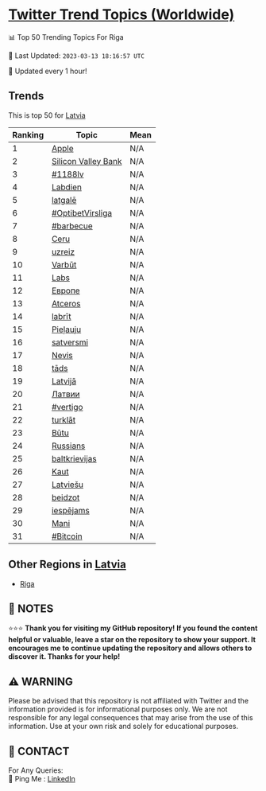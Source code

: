 [Twitter Trend Topics (Worldwide)](https://github.com/ErcinDedeoglu/Twitter-Trend-Topics)
==========


📊 Top 50 Trending Topics For Riga

📆 Last Updated: `2023-03-13 18:16:57 UTC`

🔧 Updated every 1 hour!


## Trends

This is top 50 for [Latvia](</Latvia>)

| Ranking | Topic | Mean |
| ------- | ------------ | ------------ |
| 1 | [Apple](http://twitter.com/search?q=Apple) | N/A |
| 2 | [Silicon Valley Bank](http://twitter.com/search?q=Silicon+Valley+Bank) | N/A |
| 3 | [#1188lv](http://twitter.com/search?q=%231188lv) | N/A |
| 4 | [Labdien](http://twitter.com/search?q=Labdien) | N/A |
| 5 | [latgalē](http://twitter.com/search?q=latgal%c4%93) | N/A |
| 6 | [#OptibetVirsliga](http://twitter.com/search?q=%23OptibetVirsliga) | N/A |
| 7 | [#barbecue](http://twitter.com/search?q=%23barbecue) | N/A |
| 8 | [Ceru](http://twitter.com/search?q=Ceru) | N/A |
| 9 | [uzreiz](http://twitter.com/search?q=uzreiz) | N/A |
| 10 | [Varbūt](http://twitter.com/search?q=Varb%c5%abt) | N/A |
| 11 | [Labs](http://twitter.com/search?q=Labs) | N/A |
| 12 | [Европе](http://twitter.com/search?q=%d0%95%d0%b2%d1%80%d0%be%d0%bf%d0%b5) | N/A |
| 13 | [Atceros](http://twitter.com/search?q=Atceros) | N/A |
| 14 | [labrīt](http://twitter.com/search?q=labr%c4%abt) | N/A |
| 15 | [Pieļauju](http://twitter.com/search?q=Pie%c4%bcauju) | N/A |
| 16 | [satversmi](http://twitter.com/search?q=satversmi) | N/A |
| 17 | [Nevis](http://twitter.com/search?q=Nevis) | N/A |
| 18 | [tāds](http://twitter.com/search?q=t%c4%81ds) | N/A |
| 19 | [Latvijā](http://twitter.com/search?q=Latvij%c4%81) | N/A |
| 20 | [Латвии](http://twitter.com/search?q=%d0%9b%d0%b0%d1%82%d0%b2%d0%b8%d0%b8) | N/A |
| 21 | [#vertigo](http://twitter.com/search?q=%23vertigo) | N/A |
| 22 | [turklāt](http://twitter.com/search?q=turkl%c4%81t) | N/A |
| 23 | [Būtu](http://twitter.com/search?q=B%c5%abtu) | N/A |
| 24 | [Russians](http://twitter.com/search?q=Russians) | N/A |
| 25 | [baltkrievijas](http://twitter.com/search?q=baltkrievijas) | N/A |
| 26 | [Kaut](http://twitter.com/search?q=Kaut) | N/A |
| 27 | [Latviešu](http://twitter.com/search?q=Latvie%c5%a1u) | N/A |
| 28 | [beidzot](http://twitter.com/search?q=beidzot) | N/A |
| 29 | [iespējams](http://twitter.com/search?q=iesp%c4%93jams) | N/A |
| 30 | [Mani](http://twitter.com/search?q=Mani) | N/A |
| 31 | [#Bitcoin](http://twitter.com/search?q=%23Bitcoin) | N/A |



## Other Regions in [Latvia](</Latvia>)

* [Riga](</Latvia/Riga.md>)



## 📝 NOTES

⭐⭐⭐ **Thank you for visiting my GitHub repository! If you found the content helpful or valuable, leave a star on the repository to show your support. It encourages me to continue updating the repository and allows others to discover it. Thanks for your help!**


## ⚠️ WARNING

Please be advised that this repository is not affiliated with Twitter and the information provided is for informational purposes only. We are not responsible for any legal consequences that may arise from the use of this information. Use at your own risk and solely for educational purposes.


## 📨 CONTACT

 For Any Queries:  
            🏓 Ping Me : [LinkedIn](https://www.linkedin.com/in/ercindedeoglu/)
